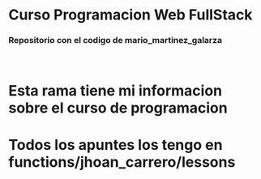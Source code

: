 # Curso Programacion Web FullStack

### Repositorio con el codigo de mario_martinez_galarza

<br>

# Esta rama tiene mi informacion sobre el curso de programacion
# Todos los apuntes los tengo en functions/jhoan_carrero/lessons

